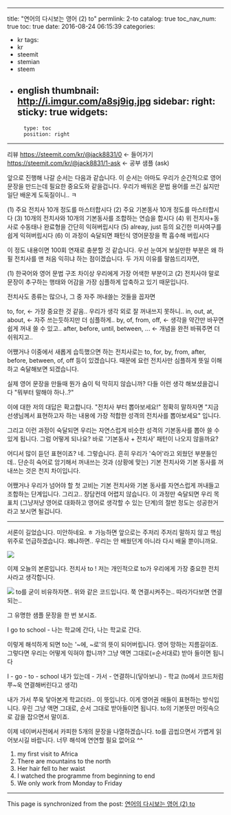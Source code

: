 
---
title: "연어의 다시보는 영어 (2) to"
permlink: 2-to
catalog: true
toc_nav_num: true
toc: true
date: 2016-08-24 06:15:39
categories:
- kr
tags:
- kr
- steemit
- stemian
- steem
- english
thumbnail: http://i.imgur.com/a8sj9ig.jpg
sidebar:
    right:
        sticky: true
widgets:
    -
        type: toc
        position: right
---


리뷰
https://steemit.com/kr/@jack8831/0 <- 들어가기
https://steemit.com/kr/@jack8831/1-ask <- 공부 샘플 (ask)

앞으로 진행해 나갈 순서는 다음과 같습니다.
이 순서는 아마도 우리가 순간적으로 영어 문장을 만드는데 필요한 중요도와 같을겁니다.
우리가 배워온 문법 용어를 쓰긴 싫지만 일단 배운게 도둑질이니.. ㅋ

(1) 주요 전치사 10개 정도를 마스터합시다
(2) 주요 기본동사 10개 정도를 마스터합시다
(3) 10개의 전치사와 10개의 기본동사를 조합하는 연습을 합시다
(4) 위 전치사+동사로 수동태나 완료형을 간단히 익혀버립시다
(5) alreay, just 등의 요긴한 미사여구를 쉽게 익혀버립시다
(6) 이 과정이 숙달되면 패턴식 영어문장을 쫙 흡수해 버립시다

이 정도 내용이면 100회 연재로 충분할 것 같습니다.
우선 눈여겨 보실만한 부분은 왜 하필 전치사를 맨 처음 익히냐 하는 점이겠습니다.
두 가지 이유를 말씀드리자면,

(1) 한국어와 영어 문법 구조 차이상 우리에게 가장 어색한 부분이고
(2) 전치사야 말로 문장이 추구하는 행태와 어감을 가장 심플하게 압축하고 있기 때문입니다.

전치사도 종류는 많으나, 그 중 자주 꺼내쓸는 것들을 꼽자면

to, for,    <- 가장 중요한 것 같음.. 우리가 생각 외로 잘 꺼내쓰지 못하니..
in, out, at, about, <- 자주 쓰는듯하지만 더 심플하게..
by, of, from, off,  <- 생각을 약간만 바꾸면 쉽게 꺼내 쓸 수 있고..
after, before, until, between, ... <- 개념을 완전 바꿔주면 더 쉬워지고..

어쨌거나
이중에서 새롭게 습득했으면 하는 전치사로는
to, for, by, from, after, before, between, of, off 등이 있겠습니다.
때문에 요런 전치사만 심플하게 뜻일 이해하고 숙달해보면 되겠습니다.

실제 영어 문장을 만들때 뭔가 숨이 턱 막히지 않습니까?
다들 이런 생각 해보셨을겁니다
"뭐부터 말해야 하나..?"

이에 대한 저의 대답은 확고합니다.
"전치사 부터 뽑아보세요!"
정확히 말하자면
"지금 선생님께서 표현하고자 하는 내용에 가장 적합한 성격의 전치사를 뽑아보세요" 입니다.

그리고 이런 과정이 숙달되면
우리는 자연스럽게 비슷한 성격의 기본동사를 뽑아 쓸 수 있게 됩니다.
그럼 어떻게 되나요?
바로 '기본동사 + 전치사' 패턴이 나오지 않을까요?

어디서 많이 듣던 표현이죠?
네. 그렇습니다. 흔히 우리가 '숙어'라고 외웠던 부분들인데..
단순히 숙어로 암기해서 꺼내쓰는 것과
(상황에 맞는) 기본 전치사와 기본 동사를 꺼내쓰는 것은 천지 차이입니다.

어쨌거나 우리가 넘어야 할 첫 고비는
기본 전치사와 기본 동사를 자연스럽게 꺼내들고 조합하는 단계입니다.
그리고.. 장담컨데 어렵지 않습니다.
이 과정만 숙달되면 우리 목표치 (그냥저냥 영어로 대화하고 영어로 생각할 수 있는 단계)의
절반 정도는 성공한거라고 보시면 될겁니다.

-----------------------------------------------------------------------------------------------------------------------------

서론이 길었습니다. 미안하네요. ㅎ
가능하면 앞으로는 주저리 주저리 말하지 않고 핵심 위주로 언급하겠습니다.
왜냐하면.. 우리는 안 배웠던게 아니라 다시 배울 뿐이니까요.

![](http://i.imgur.com/a8sj9ig.jpg)

이제 오늘의 본론입니다.
전치사 to !
저는 개인적으로 to가 우리에게 가장 중요한 전치사라고 생각합니다.

![](http://i.imgur.com/pgFTYgo.jpg)
to를 굳이 비유하자면.. 위와 같은 코드입니다.
쭉 연결시켜주는..
따라가다보면 연결되는..

그 유명한 샘플 문장을 한 번 보시죠.

I go to school - 나는 학교에 간다, 나는 학교로 간다.

이렇게 해석하게 되면 to는 '~에, ~로'의 뜻이 되어버립니다.
영어 망하는 지름길이죠.
그렇다면 우리는 어떻게 익혀야 합니까?
그냥 액면 그대로(=순서대로) 받아 들이면 됩니다
  
 I  -  go - to - school
내가 있는데 - 가서 - 연결하니(닿아보니) - 학교
(to에서 코드처럼 쭈~욱 연결해버린다고 생각)

내가 가서 쭈욱 닿아본게 학교더라..
이 뜻입니다.
이게 영어권 애들이 표현하는 방식입니다.
우린 그냥 액면 그대로, 순서 그대로 받아들이면 됩니다.
to의 기본뜻만 머릿속으로 감을 잡으면서 말이죠.

이제 네이버사전에서 카피한 5개의 문장을 나열하겠습니다.
to를 곱씹으면서 가볍게 읽어보시길 바랍니다.
너무 해석에 연연할 필요 없어요 ^^

1. my first visit to Africa
2. There are mountains to the north
3. Her hair fell to her waist
4. I watched the programme from beginning to end
5. We only work from Monday to Friday

- - -

This page is synchronized from the post: [연어의 다시보는 영어 (2) to](https://steemit.com/@jack8831/2-to)
